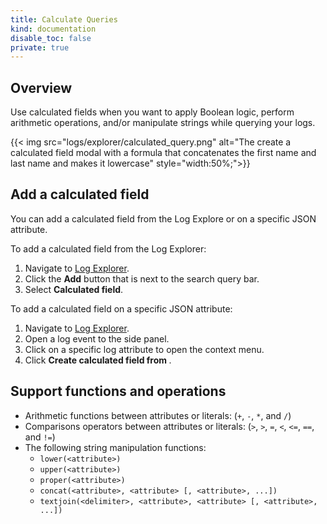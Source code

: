 ```yaml
---
title: Calculate Queries
kind: documentation
disable_toc: false
private: true
---
```


## Overview

Use calculated fields when you want to apply Boolean logic, perform arithmetic operations, and/or manipulate strings while querying your logs.

{{< img src="logs/explorer/calculated_query.png" alt="The create a calculated field modal with a formula that concatenates the first name and last name and makes it lowercase" style="width:50%;">}}

## Add a calculated field

You can add a calculated field from the Log Explore or on a specific JSON attribute.

To add a calculated field from the Log Explorer:

1. Navigate to [Log Explorer][1].
1. Click the **Add** button that is next to the search query bar.
1. Select **Calculated field**.

To add a calculated field on a specific JSON attribute:

1. Navigate to [Log Explorer][1].
1. Open a log event to the side panel.
1. Click on a specific log attribute to open the context menu.
1. Click **Create calculated field from <attribute>**.

## Support functions and operations

- Arithmetic functions between attributes or literals: (`+`, `-`, `*`, and `/`)
- Comparisons operators between attributes or literals: (`>`, `>`, `=`, `<`, `<=`, `==`, and `!=`)
- The following string manipulation functions:
    - `lower(<attribute>)`
    - `upper(<attribute>)`
    - `proper(<attribute>)`
    - `concat(<attribute>, <attribute> [, <attribute>, ...])`
    - `textjoin(<delimiter>, <attribute>, <attribute> [, <attribute>, ...])`

[1]: https://app.datadoghq.com/logs